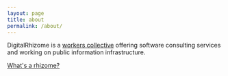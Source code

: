 ```yaml
---
layout: page
title: about
permalink: /about/
---
```


DigitalRhizome is a [workers collective](about/worker-owned) offering software consulting services and working on public information infrastructure.

[What's a rhizome?](/about/rhizomes)




